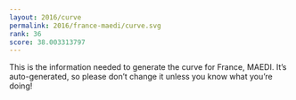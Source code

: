 ```yaml
---
layout: 2016/curve
permalink: 2016/france-maedi/curve.svg
rank: 36
score: 38.003313797
---
```


This is the information needed to generate the curve for France, MAEDI. It’s
auto-generated, so please don’t change it unless you know what you’re
doing!
